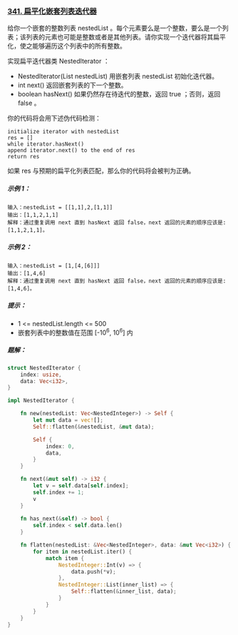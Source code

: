 ### [341. 扁平化嵌套列表迭代器](https://leetcode.cn/problems/flatten-nested-list-iterator/)
给你一个嵌套的整数列表 nestedList 。每个元素要么是一个整数，要么是一个列表；该列表的元素也可能是整数或者是其他列表。请你实现一个迭代器将其扁平化，使之能够遍历这个列表中的所有整数。

实现扁平迭代器类 NestedIterator ：

- NestedIterator(List<NestedInteger> nestedList) 用嵌套列表 nestedList 初始化迭代器。
- int next() 返回嵌套列表的下一个整数。
- boolean hasNext() 如果仍然存在待迭代的整数，返回 true ；否则，返回 false 。

你的代码将会用下述伪代码检测：

```
initialize iterator with nestedList
res = []
while iterator.hasNext()
append iterator.next() to the end of res
return res
```

如果 res 与预期的扁平化列表匹配，那么你的代码将会被判为正确。



##### 示例 1：
```
输入：nestedList = [[1,1],2,[1,1]]
输出：[1,1,2,1,1]
解释：通过重复调用 next 直到 hasNext 返回 false，next 返回的元素的顺序应该是: [1,1,2,1,1]。
```

##### 示例 2：
```
输入：nestedList = [1,[4,[6]]]
输出：[1,4,6]
解释：通过重复调用 next 直到 hasNext 返回 false，next 返回的元素的顺序应该是: [1,4,6]。
```

##### 提示：
- 1 <= nestedList.length <= 500
- 嵌套列表中的整数值在范围 [-10<sup>6</sup>, 10<sup>6</sup>] 内

##### 题解：
```rust
struct NestedIterator {
    index: usize,
    data: Vec<i32>,
}

impl NestedIterator {

    fn new(nestedList: Vec<NestedInteger>) -> Self {
        let mut data = vec![];
        Self::flatten(&nestedList, &mut data);

        Self {
            index: 0,
            data,
        }
    }

    fn next(&mut self) -> i32 {
        let v = self.data[self.index];
        self.index += 1;
        v
    }
    
    fn has_next(&self) -> bool {
        self.index < self.data.len()
    }

    fn flatten(nestedList: &Vec<NestedInteger>, data: &mut Vec<i32>) {
        for item in nestedList.iter() {
            match item {
                NestedInteger::Int(v) => {
                    data.push(*v);
                },
                NestedInteger::List(inner_list) => {
                    Self::flatten(&inner_list, data);
                }
            }
        }
    }
}

```
